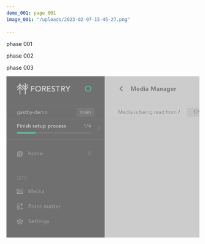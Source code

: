 ```yaml
---
demo_001: page 001
image_001: "/uploads/2023-02-07-15-45-27.png"

---
```

phase 001

phase 002

phase 003

![](/uploads/2023-02-07-15-45-27.png)